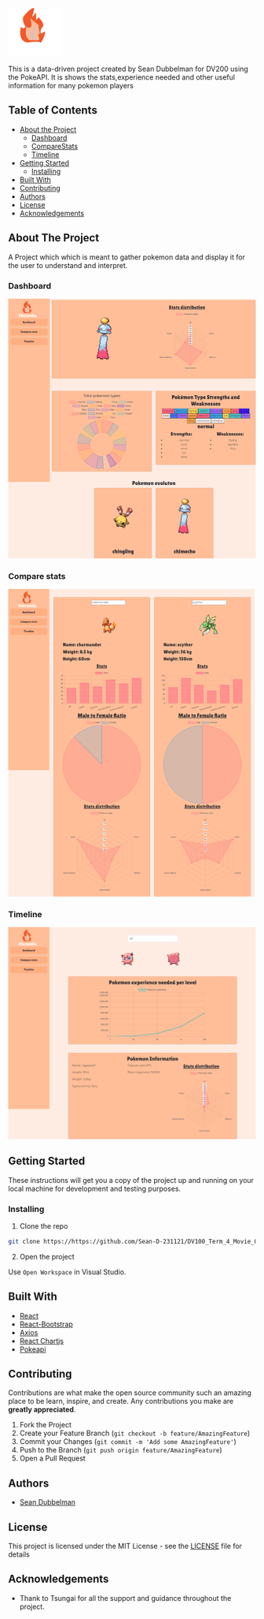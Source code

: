 ![Charpedia](/images/Logo.png)

This is a data-driven project created by Sean Dubbelman for DV200 using the PokeAPI. It is shows the stats,experience needed and other useful information for many pokemon players

## Table of Contents

* [About the Project](#about-the-project)
   * [Dashboard](#sign-up-sign-in)
   * [CompareStats](#home)
   * [Timeline](#library)
* [Getting Started](#getting-started)
   * [Installing](#installing)
* [Built With](#built-with)
* [Contributing](#contributing)
* [Authors](#authors)
* [License](#license)
* [Acknowledgements](#acknowledgements)

## About The Project

A Project which which is meant to gather pokemon data and display it for the user to understand and interpret.

### Dashboard
![Charpedia](/images/Dashboard.png)


### Compare stats

![Charpedia](/images/CompareStats.png)

### Timeline

![Charpedia](/images/Timeline.png)

## Getting Started

These instructions will get you a copy of the project up and running on your local machine for development and testing purposes.

### Installing

1. Clone the repo
```sh
git clone https://https://github.com/Sean-D-231121/DV100_Term_4_Movie_Group_Project
```
2. Open the project

Use `Open Workspace` in Visual Studio.

## Built With

* [React](https://react.dev/)
* [React-Bootstrap](https://react-bootstrap.netlify.app/)
* [Axios](https://axios-http.com/docs/intro)
* [React Chartjs](https://react-chartjs-2.js.org/)
* [Pokeapi](https://pokeapi.co/)


## Contributing

Contributions are what make the open source community such an amazing place to be learn, inspire, and create. Any contributions you make are **greatly appreciated**.

1. Fork the Project
2. Create your Feature Branch (`git checkout -b feature/AmazingFeature`)
3. Commit your Changes (`git commit -m 'Add some AmazingFeature'`)
4. Push to the Branch (`git push origin feature/AmazingFeature`)
5. Open a Pull Request

## Authors

* [Sean Dubbelman](https://github.com/Sean-D-231121)


## License

This project is licensed under the MIT License - see the [LICENSE](/LICENSE) file for details

## Acknowledgements

* Thank to Tsungai for all the support and guidance throughout the project.

